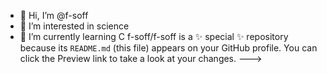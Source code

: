 - 👋 Hi, I’m @f-soff
- 👀 I’m interested in science
- 🌱 I’m currently learning C
f-soff/f-soff is a ✨ special ✨ repository because its `README.md` (this file) appears on your GitHub profile.
You can click the Preview link to take a look at your changes.
--->
